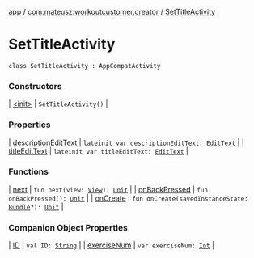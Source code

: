 [app](../../index.md) / [com.mateusz.workoutcustomer.creator](../index.md) / [SetTitleActivity](./index.md)

# SetTitleActivity

`class SetTitleActivity : AppCompatActivity`

### Constructors

| [&lt;init&gt;](-init-.md) | `SetTitleActivity()` |

### Properties

| [descriptionEditText](description-edit-text.md) | `lateinit var descriptionEditText: `[`EditText`](https://developer.android.com/reference/android/widget/EditText.html) |
| [titleEditText](title-edit-text.md) | `lateinit var titleEditText: `[`EditText`](https://developer.android.com/reference/android/widget/EditText.html) |

### Functions

| [next](next.md) | `fun next(view: `[`View`](https://developer.android.com/reference/android/view/View.html)`): `[`Unit`](https://kotlinlang.org/api/latest/jvm/stdlib/kotlin/-unit/index.html) |
| [onBackPressed](on-back-pressed.md) | `fun onBackPressed(): `[`Unit`](https://kotlinlang.org/api/latest/jvm/stdlib/kotlin/-unit/index.html) |
| [onCreate](on-create.md) | `fun onCreate(savedInstanceState: `[`Bundle`](https://developer.android.com/reference/android/os/Bundle.html)`?): `[`Unit`](https://kotlinlang.org/api/latest/jvm/stdlib/kotlin/-unit/index.html) |

### Companion Object Properties

| [ID](-i-d.md) | `val ID: `[`String`](https://kotlinlang.org/api/latest/jvm/stdlib/kotlin/-string/index.html) |
| [exerciseNum](exercise-num.md) | `var exerciseNum: `[`Int`](https://kotlinlang.org/api/latest/jvm/stdlib/kotlin/-int/index.html) |

